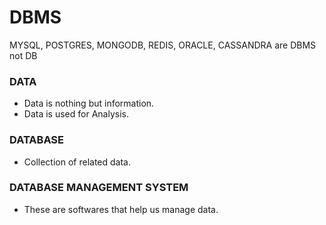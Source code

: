 # DBMS

MYSQL, POSTGRES, MONGODB, REDIS, ORACLE, CASSANDRA are DBMS not DB

### DATA
* Data is nothing but information.
* Data is used for Analysis.

### DATABASE
* Collection of related data.

### DATABASE MANAGEMENT SYSTEM
* These are softwares that help us manage data.


